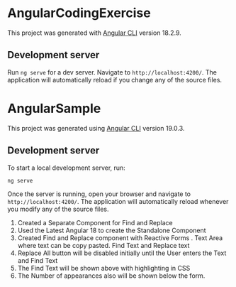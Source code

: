 # AngularCodingExercise

This project was generated with [Angular CLI](https://github.com/angular/angular-cli) version 18.2.9.

## Development server

Run `ng serve` for a dev server. Navigate to `http://localhost:4200/`. The application will automatically reload if you change any of the source files.
# AngularSample

This project was generated using [Angular CLI](https://github.com/angular/angular-cli) version 19.0.3.

## Development server

To start a local development server, run:

```bash
ng serve
```

Once the server is running, open your browser and navigate to `http://localhost:4200/`. The application will automatically reload whenever you modify any of the source files.

1. Created a Separate Component for Find and Replace
2. Used the Latest Angular 18 to create the Standalone Component
3. Created Find and Replace component with Reactive Forms . Text Area where text can be copy pasted. Find Text and Replace text
4. Replace All button will be disabled initially until the User enters the Text and Find Text
5. The Find Text will be shown above with highlighting in CSS
6. The Number of appearances also will be shown below the form.

